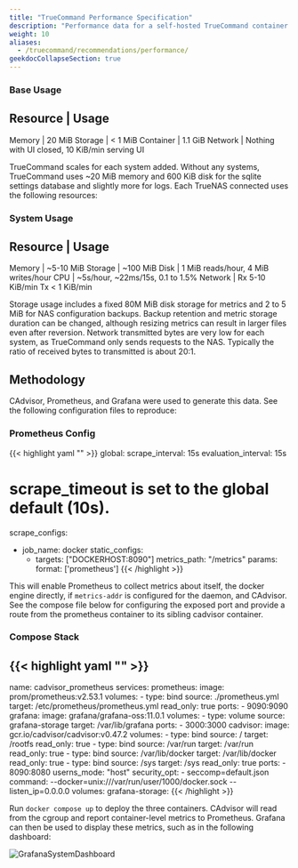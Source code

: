 ```yaml
---
title: "TrueCommand Performance Specification"
description: "Performance data for a self-hosted TrueCommand container."
weight: 10
aliases:
  - /truecommand/recommendations/performance/
geekdocCollapseSection: true
---
```


### Base Usage

Resource | Usage
---
Memory | 20 MiB
Storage | < 1 MiB
Container | 1.1 GiB
Network | Nothing with UI closed, 10 KiB/min serving UI

TrueCommand scales for each system added. Without any systems, TrueCommand uses ~20 MiB memory and 600 KiB disk for the sqlite settings database and slightly more for logs. Each TrueNAS connected uses the following resources:

### System Usage

Resource | Usage
---
Memory | ~5-10 MiB
Storage | ~100 MiB
Disk | 1 MiB reads/hour, 4 MiB writes/hour
CPU | ~5s/hour, ~22ms/15s, 0.1 to 1.5%
Network | Rx 5-10 KiB/min
          Tx < 1 KiB/min

Storage usage includes a fixed 80M MiB disk storage for metrics and 2 to 5 MiB for NAS configuration backups. Backup retention and metric storage duration can be changed, although resizing metrics can result in larger files even after reversion. Network transmitted bytes are very low for each system, as TrueCommand only sends requests to the NAS. Typically the ratio of received bytes to transmitted is about 20:1.

## Methodology

CAdvisor, Prometheus, and Grafana were used to generate this data. See the following configuration files to reproduce:

### Prometheus Config

{{< highlight yaml "" >}}
global:
  scrape_interval: 15s
  evaluation_interval: 15s
  # scrape_timeout is set to the global default (10s).

scrape_configs:
  - job_name: docker
    static_configs:
      - targets: ["DOCKERHOST:8090"]
    metrics_path: "/metrics"
    params:
      format: ['prometheus']
{{< /highlight >}}

This will enable Prometheus to collect metrics about itself, the docker engine directly, if `metrics-addr` is configured for the daemon, and CAdvisor.
See the compose file below for configuring the exposed port and provide a route from the prometheus container to its sibling cadvisor container.

### Compose Stack

{{< highlight yaml "" >}}
---
name: cadvisor_prometheus
services:
  prometheus:
    image: prom/prometheus:v2.53.1
    volumes:
      - type: bind
        source: ./prometheus.yml
        target: /etc/prometheus/prometheus.yml
        read_only: true
    ports:
      - 9090:9090
  grafana:
    image: grafana/grafana-oss:11.0.1
    volumes:
      - type: volume
        source: grafana-storage
        target: /var/lib/grafana
    ports:
      - 3000:3000
  cadvisor:
    image: gcr.io/cadvisor/cadvisor:v0.47.2
    volumes:
      - type: bind
        source: /
        target: /rootfs
        read_only: true
      - type: bind
        source: /var/run
        target: /var/run
        read_only: true
      - type: bind
        source: /var/lib/docker
        target: /var/lib/docker
        read_only: true
      - type: bind
        source: /sys
        target: /sys
        read_only: true
    ports:
      - 8090:8080
    userns_mode: "host"
    security_opt:
      - seccomp=default.json
    command: --docker=unix:///var/run/user/1000/docker.sock --listen_ip=0.0.0.0
volumes:
  grafana-storage:
{{< /highlight >}}

Run `docker compose up` to deploy the three containers. CAdvisor will read from the cgroup and report container-level metrics to Prometheus. Grafana can then be used to display these metrics, such as in the following dashboard:

![GrafanaSystemDashboard](/images/TrueCommand/tc-three-system-perf.png "Grafana dashboard with TrueCommand running and connected to three different TrueNAS systems")
